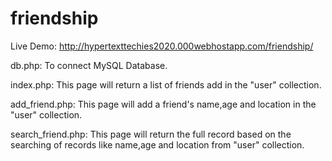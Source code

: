 # friendship

Live Demo:
http://hypertexttechies2020.000webhostapp.com/friendship/


db.php:
To connect MySQL Database.

index.php:
This page will return a list of friends add in the "user" collection.

add_friend.php:
This page will add a friend's name,age and location in the "user" collection.

search_friend.php:
This page will return the full record based on the searching of records like name,age and location from "user" collection.

